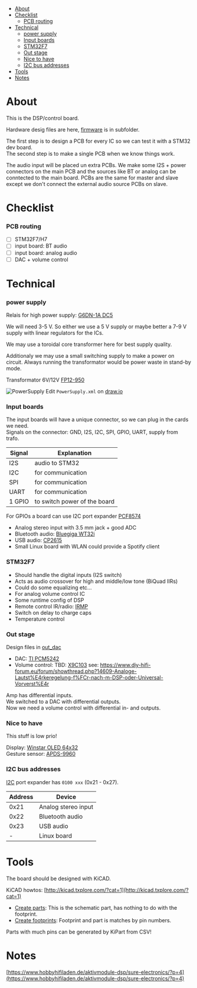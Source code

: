 <!-- vim-markdown-toc GFM -->
* [About](#about)
* [Checklist](#checklist)
  * [PCB routing](#pcb-routing)
* [Technical](#technical)
  * [power supply](#power-supply)
  * [Input boards](#input-boards)
  * [STM32F7](#stm32f7)
  * [Out stage](#out-stage)
  * [Nice to have](#nice-to-have)
  * [I2C bus addresses](#i2c-bus-addresses)
* [Tools](#tools)
* [Notes](#notes)

<!-- vim-markdown-toc -->


# About
This is the DSP/control board.  

Hardware desig files are here, [firmware](firmware/) is
in subfolder.

The first step is to design a PCB for every IC
so we can test it with a STM32 dev board.  
The second step is to make a single PCB
when we know things work.

The audio input will be placed un extra PCBs.
We make some I2S + power connectors on the main PCB
and the sources like BT or analog can be conntected
to the main board. PCBs are the same for master and slave
except we don't connect the external audio source PCBs on slave.

# Checklist

### PCB routing

- [ ] STM32F7/H7
- [ ] input board: BT audio
- [ ] input board: analog audio
- [ ] DAC + volume control

# Technical

### power supply
Relais for high power supply: [G6DN-1A DC5](http://www.mouser.com/ds/2/307/en-g6dn-838135.pdf)

We will need 3-5 V. So either we use a 5 V supply
or maybe better a 7-9 V supply with linear regulators
for the ICs.

We may use a toroidal core transformer here for
best supply quality.

Additionaly we may use a small switching supply to
make a power on circuit. Always running the transformator
would be power waste in stand-by mode.

Transformator 6V/12V [FP12-950](http://www.mouser.com/ds/2/410/media-1068242.pdf)


![PowerSupply](https://raw.githubusercontent.com/janhieber/small_hifi/master/controlboard/PowerSupply.png)
Edit ``PowerSupply.xml`` on [draw.io](https://www.draw.io/)

### Input boards
The input boards will have a unique connector, so
we can plug in the cards we need.  
Signals on the connector: GND, I2S, I2C, SPI, GPIO, UART, supply from trafo.

| Signal | Explanation                  |
|--------|------------------------------|
| I2S    | audio to STM32               |
| I2C    | for communication            |
| SPI    | for communication            |
| UART   | for communication            |
| 1 GPIO | to switch power of the board |

For GPIOs a board can use I2C port expander
[PCF8574](http://www.ti.com/lit/ds/symlink/pcf8574.pdf)

- Analog stereo input with 3.5 mm jack + good ADC
- Bluetooth audio: [Bluegiga WT32i](https://www.silabs.com/products/wireless/bluetooth/bluetooth-classic-modules/wt32i-bluetooth-audio-module)
- USB audio: [CP2615](https://www.silabs.com/documents/public/data-sheets/cp2615-datasheet.pdf)
- Small Linux board with WLAN could provide a Spotify client

### STM32F7
- Should handle the digital inputs (I2S switch)
- Acts as audio crossover for high and middle/low tone (BiQuad IIRs)
- Could do some equalizing etc...
- For analog volume control IC
- Some runtime config of DSP
- Remote control IR/radio: [IRMP](https://github.com/svn2github/irmp)
- Switch on delay to charge caps
- Temperature control

### Out stage
Design files in [out_dac](out_dac)
- DAC: [TI PCM5242](http://www.ti.com/lit/ds/symlink/pcm5242.pdf)
- Volume control: 
TBD: [X9C103](https://www.intersil.com/en/products/data-converters/digital-potentiometers--dcps-/dcps/X9C103.html#documents) 
see: https://www.diy-hifi-forum.eu/forum/showthread.php?14609-Analoge-Lautst%E4rkeregelung-f%FCr-nach-m-DSP-oder-Universal-Vorverst%E4r


Amp has differential inputs.  
We switched to a DAC with differential outputs.  
Now we need a volume control with differential in- and outputs.

### Nice to have
This stuff is low prio!

Display: [Winstar OLED 64x32](http://www.winstar.com.tw/products/oled-module/graphic-oled-display/micro.html)  
Gesture sensor: [APDS-9960](https://cdn.sparkfun.com/datasheets/Sensors/Proximity/apds9960.pdf)

### I2C bus addresses

[I2C](http://www.ti.com/lit/ds/symlink/pcf8574.pdf) port expander has ``0100 xxx`` (0x21 - 0x27).

| Address | Device           |
|----------|-----------------|
| 0x21 | Analog stereo input |
| 0x22 | Bluetooth audio     |
| 0x23 | USB audio           |
| -    | Linux board         |

# Tools
The board should be designed with KiCAD.

KiCAD howtos: [http://kicad.txplore.com/?cat=1](http://kicad.txplore.com/?cat=1)
- [Create parts](http://kicad.txplore.com/?p=96): This is the schematic part, has nothing to do with the footprint.
- [Create footprints](http://kicad.txplore.com/?p=111): Footprint and part is matches by pin numbers.

Parts with much pins can be generated by KiPart from CSV!

# Notes
[https://www.hobbyhifiladen.de/aktivmodule-dsp/sure-electronics/?p=4](https://www.hobbyhifiladen.de/aktivmodule-dsp/sure-electronics/?p=4)

